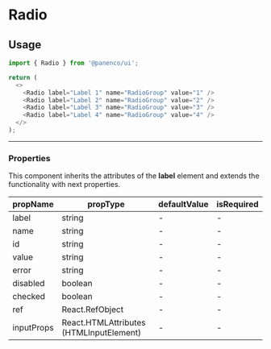 # Radio

## Usage

```js
import { Radio } from '@panenco/ui';

return (
  <>
    <Radio label="Label 1" name="RadioGroup" value="1" />
    <Radio label="Label 2" name="RadioGroup" value="2" />
    <Radio label="Label 3" name="RadioGroup" value="3" />
    <Radio label="Label 4" name="RadioGroup" value="4" />
  </>
);
```

---

### Properties

This component inherits the attributes of the **label** element and extends the functionality with next properties.

| propName   | propType                                | defaultValue | isRequired |
| ---------- | --------------------------------------- | ------------ | ---------- |
| label      | string                                  | -            | -          |
| name       | string                                  | -            | -          |
| id         | string                                  | -            | -          |
| value      | string                                  | -            | -          |
| error      | string                                  | -            | -          |
| disabled   | boolean                                 | -            | -          |
| checked    | boolean                                 | -            | -          |
| ref        | React.RefObject                         | -            | -          |
| inputProps | React.HTMLAttributes (HTMLInputElement) | -            | -          |
